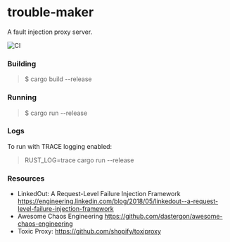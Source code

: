 # trouble-maker
A fault injection proxy server.

![CI](https://github.com/ijoyce/trouble-maker/workflows/CI/badge.svg)

### Building
> $ cargo build --release

### Running
> $ cargo run --release

### Logs
To run with TRACE logging enabled:
> RUST_LOG=trace cargo run --release

### Resources
* LinkedOut: A Request-Level Failure Injection Framework https://engineering.linkedin.com/blog/2018/05/linkedout--a-request-level-failure-injection-framework
* Awesome Chaos Engineering https://github.com/dastergon/awesome-chaos-engineering
* Toxic Proxy: https://github.com/shopify/toxiproxy
